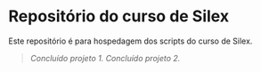 # Repositório do curso de Silex

Este repositório é para hospedagem dos scripts do curso de Silex.

> *Concluído projeto 1.*
> *Concluído projeto 2.*